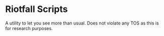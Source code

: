 # Riotfall Scripts
A utility to let you see more than usual. Does not violate any TOS as this is for research purposes.
